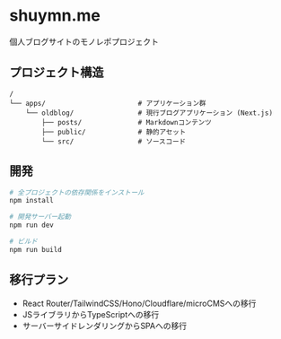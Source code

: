 # shuymn.me

個人ブログサイトのモノレポプロジェクト

## プロジェクト構造

```
/
└── apps/                       # アプリケーション群
    └── oldblog/                # 現行ブログアプリケーション (Next.js)
        ├── posts/              # Markdownコンテンツ
        ├── public/             # 静的アセット
        └── src/                # ソースコード
```

## 開発

```bash
# 全プロジェクトの依存関係をインストール
npm install

# 開発サーバー起動
npm run dev

# ビルド
npm run build
```

## 移行プラン

- React Router/TailwindCSS/Hono/Cloudflare/microCMSへの移行
- JSライブラリからTypeScriptへの移行
- サーバーサイドレンダリングからSPAへの移行
